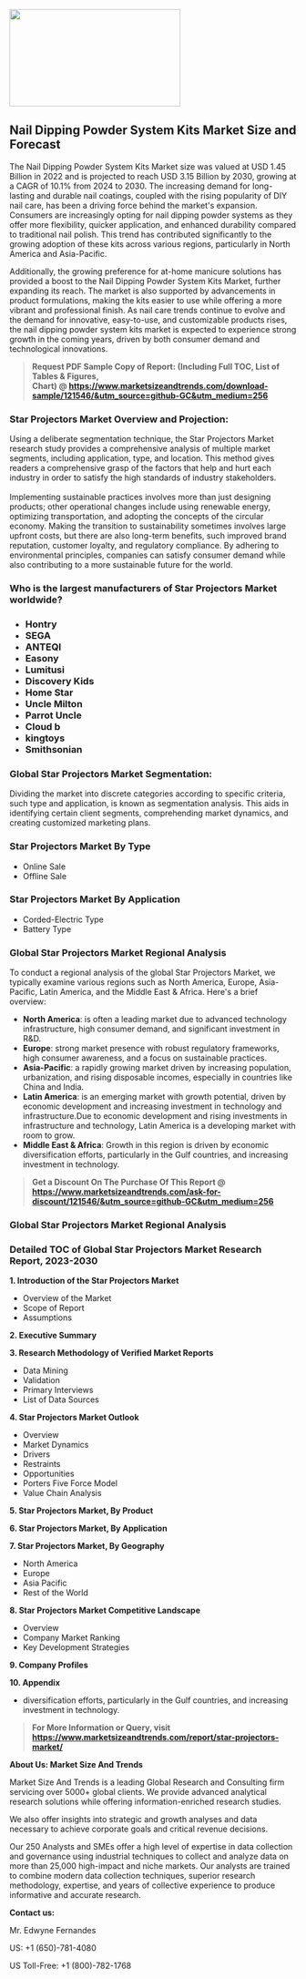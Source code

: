<p><img class="alignnone size-medium wp-image-20088" src="https://ffe5etoiles.com/wp-content/uploads/2024/12/MST1-300x171.png" alt="" width="300" height="171" /></p><h2>Nail Dipping Powder System Kits Market Size and Forecast</h2><p>The Nail Dipping Powder System Kits Market size was valued at USD 1.45 Billion in 2022 and is projected to reach USD 3.15 Billion by 2030, growing at a CAGR of 10.1% from 2024 to 2030. The increasing demand for long-lasting and durable nail coatings, coupled with the rising popularity of DIY nail care, has been a driving force behind the market's expansion. Consumers are increasingly opting for nail dipping powder systems as they offer more flexibility, quicker application, and enhanced durability compared to traditional nail polish. This trend has contributed significantly to the growing adoption of these kits across various regions, particularly in North America and Asia-Pacific.</p><p>Additionally, the growing preference for at-home manicure solutions has provided a boost to the Nail Dipping Powder System Kits Market, further expanding its reach. The market is also supported by advancements in product formulations, making the kits easier to use while offering a more vibrant and professional finish. As nail care trends continue to evolve and the demand for innovative, easy-to-use, and customizable products rises, the nail dipping powder system kits market is expected to experience strong growth in the coming years, driven by both consumer demand and technological innovations.</p></p><blockquote id="" class=""><strong>Request PDF Sample Copy of Report: (Including Full TOC, List of Tables &amp; Figures, Chart)&nbsp;@&nbsp;<strong><a href="https://www.marketsizeandtrends.com/download-sample/121546/&utm_source=github-GC&utm_medium=256" target="_blank">https://www.marketsizeandtrends.com/download-sample/121546/&utm_source=github-GC&utm_medium=256</a></strong></strong></blockquote><h3 id="" class="">Star Projectors Market&nbsp;Overview and Projection:</h3><p id="" class="">Using a deliberate segmentation technique, the Star Projectors Market research study provides a comprehensive analysis of multiple market segments, including application, type, and location. This method gives readers a comprehensive grasp of the factors that help and hurt each industry in order to satisfy the high standards of industry stakeholders. <br /> <br />Implementing sustainable practices involves more than just designing products; other operational changes include using renewable energy, optimizing transportation, and adopting the concepts of the circular economy. Making the transition to sustainability sometimes involves large upfront costs, but there are also long-term benefits, such improved brand reputation, customer loyalty, and regulatory compliance. By adhering to environmental principles, companies can satisfy consumer demand while also contributing to a more sustainable future for the world.</p><h3 id="" class="">Who is the largest manufacturers of&nbsp;Star Projectors Market worldwide?</h3><h3 class=""><p><ul><li>Hontry </li><li> SEGA </li><li> ANTEQI </li><li> Easony </li><li> Lumitusi </li><li> Discovery Kids </li><li> Home Star </li><li> Uncle Milton </li><li> Parrot Uncle </li><li> Cloud b </li><li> kingtoys </li><li> Smithsonian</li></ul></p></h3><h3 id="" class="">Global&nbsp;Star Projectors Market Segmentation:</h3><p id="" class="">Dividing the market into discrete categories according to specific criteria, such type and application, is known as segmentation analysis. This aids in identifying certain client segments, comprehending market dynamics, and creating customized marketing plans.</p><h3 id="" class="">Star Projectors Market&nbsp;By Type</h3><p><p><ul><li>Online Sale</li><li> Offline Sale</p></li></ul></p></p><h3 id="" class="">Star Projectors Market&nbsp;By Application</h3><p class=""><p><ul><li>Corded-Electric Type</li><li> Battery Type</li></ul></p></p><h3 id="" class="">Global Star Projectors Market Regional Analysis</h3><p id="" class="">To conduct a regional analysis of the global Star Projectors Market, we typically examine various regions such as North America, Europe, Asia-Pacific, Latin America, and the Middle East &amp; Africa. Here's a brief overview:</p><ul><li><strong>North America</strong>: is often a leading market due to advanced technology infrastructure, high consumer demand, and significant investment in R&amp;D.</li><li><strong>Europe</strong>: strong market presence with robust regulatory frameworks, high consumer awareness, and a focus on sustainable practices.</li><li><strong>Asia-Pacific</strong>: a rapidly growing market driven by increasing population, urbanization, and rising disposable incomes, especially in countries like China and India.</li><li><strong>Latin America</strong>: is an emerging market with growth potential, driven by economic development and increasing investment in technology and infrastructure.Due to economic development and rising investments in infrastructure and technology, Latin America is a developing market with room to grow.</li><li><strong>Middle East &amp; Africa</strong>: Growth in this region is driven by economic diversification efforts, particularly in the Gulf countries, and increasing investment in technology.</li></ul><blockquote id="" class=""><strong>Get a Discount On The Purchase Of This Report @ <strong><a href="https://www.marketsizeandtrends.com/ask-for-discount/121546/&utm_source=github-GC&utm_medium=256" target="_blank">https://www.marketsizeandtrends.com/ask-for-discount/121546/&utm_source=github-GC&utm_medium=256</a></strong></strong></blockquote><h3 id="" class="">Global Star Projectors Market Regional Analysis</h3><h3 id="" class="">Detailed TOC of Global Star Projectors Market Research Report, 2023-2030</h3><p id="" class=""><strong>1. Introduction of the Star Projectors Market</strong></p><ul><li>Overview of the Market</li><li>Scope of Report</li><li>Assumptions</li></ul><p id="" class=""><strong>2. Executive Summary</strong></p><p id="" class=""><strong>3. Research Methodology of Verified Market Reports</strong></p><ul><li>Data Mining</li><li>Validation</li><li>Primary Interviews</li><li>List of Data Sources</li></ul><p id="" class=""><strong>4. Star Projectors Market Outlook</strong></p><ul><li>Overview</li><li>Market Dynamics</li><li>Drivers</li><li>Restraints</li><li>Opportunities</li><li>Porters Five Force Model</li><li>Value Chain Analysis</li></ul><p id="" class=""><strong>5. Star Projectors Market, By Product</strong></p><p id="" class=""><strong>6. Star Projectors Market, By Application</strong></p><p id="" class=""><strong>7. Star Projectors Market, By Geography</strong></p><ul><li>North America</li><li>Europe</li><li>Asia Pacific</li><li>Rest of the World</li></ul><p id="" class=""><strong>8. Star Projectors Market Competitive Landscape</strong></p><ul><li>Overview</li><li>Company Market Ranking</li><li>Key Development Strategies</li></ul><p id="" class=""><strong>9. Company Profiles</strong></p><p id="" class=""><strong>10. Appendix</strong></p><ul><li>diversification efforts, particularly in the Gulf countries, and increasing investment in technology.</li></ul><blockquote id="" class=""><strong>For More Information or Query, visit <strong><strong><a href="https://www.marketsizeandtrends.com/report/star-projectors-market/" target="_blank">https://www.marketsizeandtrends.com/report/star-projectors-market/</a></strong></strong></strong></blockquote><p id="" class=""><strong>About Us: Market Size And Trends</strong></p><p id="" class="">Market Size And Trends is a leading Global Research and Consulting firm servicing over 5000+ global clients. We provide advanced analytical research solutions while offering information-enriched research studies.</p><p id="" class="">We also offer insights into strategic and growth analyses and data necessary to achieve corporate goals and critical revenue decisions.</p><p id="" class="">Our 250 Analysts and SMEs offer a high level of expertise in data collection and governance using industrial techniques to collect and analyze data on more than 25,000 high-impact and niche markets. Our analysts are trained to combine modern data collection techniques, superior research methodology, expertise, and years of collective experience to produce informative and accurate research.</p><p id="" class=""><strong>Contact us:</strong></p><p id="" class="">Mr. Edwyne Fernandes</p><p id="" class="">US: +1 (650)-781-4080</p><p id="" class="">US Toll-Free: +1 (800)-782-1768</p>
